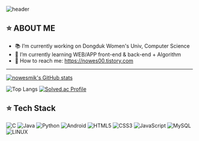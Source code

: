 <!-- ### Hi there 👋 -->
![header](https://capsule-render.vercel.app/api?type=waving&color=FFE08C&height=300&section=header&text=nowesmik's%20git&fontSize=90&fontColor=FFFFFF)
<!-- ### I'm nowesmik -->
<!--
**nowesmik/nowesmik** is a ✨ _special_ ✨ repository because its `README.md` (this file) appears on your GitHub profile.

Here are some ideas to get you started:
-->
<h2>⭐ ABOUT ME </h2>

- 📚 I’m currently working on Dongduk Women's Univ, Computer Science
- 🌱 I’m currently learning WEB/APP front-end & back-end + Algorithm
- 💌 How to reach me: https://nowes00.tistory.com
<!-- - 📫 How to reach me: https://nowesmik.github.io/ -->
<!--
- 👯 I’m looking to collaborate on ...
- 🤔 I’m looking for help with ...
- 💬 Ask me about ...
- 📫 How to reach me: ...
- 😄 Pronouns: ...
- ⚡ Fun fact: ...
-->
<hr>

<!-- [![Solved.ac Profile](http://mazassumnida.wtf/api/v2/generate_badge?boj=eswj1102)](https://solved.ac/eswj1102/) 
 -->
 

[![nowesmik's GitHub stats](https://github-readme-stats.vercel.app/api?username=nowesmik)](https://github.com/nowesmik/github-readme-stats)

![Top Langs](https://github-readme-stats.vercel.app/api/top-langs/?username=nowesmik&layout=compact)
[![Solved.ac Profile](http://mazassumnida.wtf/api/v2/generate_badge?boj=eswj1102)](https://solved.ac/eswj1102/) 
<!-- [![nowesmik's GitHub stats](https://github-readme-stats.vercel.app/api?username=nowesmik)](https://github.com/nowesmik/github-readme-stats) -->
<!-- 
[![Hits](https://hits.seeyoufarm.com/api/count/incr/badge.svg?url=https%3A%2F%2Fgithub.com%2Fnowesmik%2Fhit-counter&count_bg=%23DE9393&title_bg=%23F4D1D1&icon=iconify.svg&icon_color=%23F4F1F1&title=hits&edge_flat=false)](https://hits.seeyoufarm.com)
 -->

<h2>⭐ Tech Stack </h2>

![C](https://img.shields.io/badge/c-%2300599C.svg?style=for-the-badge&logo=c&logoColor=white)
![Java](https://img.shields.io/badge/java-%23ED8B00.svg?style=for-the-badge&logo=java&logoColor=white)
![Python](https://img.shields.io/badge/python-3670A0?style=for-the-badge&logo=python&logoColor=ffdd54)
![Android](https://img.shields.io/badge/android-3DDC84?style=for-the-badge&logo=Android&logoColor=white)
![HTML5](https://img.shields.io/badge/html5-%23E34F26.svg?style=for-the-badge&logo=html5&logoColor=white)
![CSS3](https://img.shields.io/badge/css3-%231572B6.svg?style=for-the-badge&logo=css3&logoColor=white)
![JavaScript](https://img.shields.io/badge/javascript-F7DF1E.svg?style=for-the-badge&logo=javascript&logoColor=white)
![MySQL](https://img.shields.io/badge/mysql-4479A1?style=for-the-badge&logo=mysql&logoColor=white)
![LINUX](https://img.shields.io/badge/Linux-9999FF?style=for-the-badge&logo=Linux&logoColor=white)

<!-- ![SPRINGBOOT](https://img.shields.io/badge/SpringBoot-6DB33F?style=for-the-badge&logo=Springboot&logoColor=white) --> 

